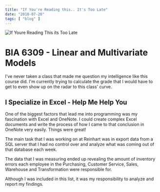 ```yaml
---
title: "If You're Reading this.. It's Too Late"
date: "2018-07-20"
tags: [ "blog" ]
---
```

![If Youre Reading This its Too Late](public/static/too-late-60420088f1c054439e16c106e045d8fb-9f62f.jpg)

# BIA 6309 - Linear and Multivariate Models

I've never taken a class that made me question my intelligence like this course did. I'm currently trying to calculate the grade that I would have to get to even show up on the radar to this class' curve.

## I Specialize in Excel - Help Me Help You

One of the biggest factors that lead me into programming was my fascination with Excel and OneNote. I could create complex Excel documents and write the process of how I came to that conclusion in OneNote very easily. Things were great!

The main task that I was working on at Reinhart was in export data from a SQL server that I had no control over and analyze what was coming out of that database each week. 

The data that I was measuring ended up revealing the amount of inventory errors each employee in the Purchasing, Customer Service, Sales, Warehouse and Transformation were responsible for.

Although I was included in this list, it was my responsibility to analyze and report my findings.